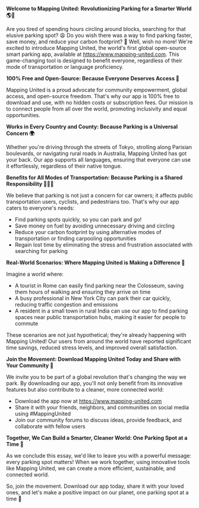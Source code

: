 **Welcome to Mapping United: Revolutionizing Parking for a Smarter World 🌎🚗**

Are you tired of spending hours circling around blocks, searching for that elusive parking spot? 😩 Do you wish there was a way to find parking faster, save money, and reduce your carbon footprint? 🌟 Well, wish no more! We're excited to introduce Mapping United, the world's first global open-source smart parking app, available at https://www.mapping-united.com. This game-changing tool is designed to benefit everyone, regardless of their mode of transportation or language proficiency.

**100% Free and Open-Source: Because Everyone Deserves Access 🌈**

Mapping United is a proud advocate for community empowerment, global access, and open-source freedom. That's why our app is 100% free to download and use, with no hidden costs or subscription fees. Our mission is to connect people from all over the world, promoting inclusivity and equal opportunities.

**Works in Every Country and County: Because Parking is a Universal Concern 🌍**

Whether you're driving through the streets of Tokyo, strolling along Parisian boulevards, or navigating rural roads in Australia, Mapping United has got your back. Our app supports all languages, ensuring that everyone can use it effortlessly, regardless of their native tongue.

**Benefits for All Modes of Transportation: Because Parking is a Shared Responsibility 🚴‍♂️🚌**

We believe that parking is not just a concern for car owners; it affects public transportation users, cyclists, and pedestrians too. That's why our app caters to everyone's needs:

* Find parking spots quickly, so you can park and go!
* Save money on fuel by avoiding unnecessary driving and circling
* Reduce your carbon footprint by using alternative modes of transportation or finding carpooling opportunities
* Regain lost time by eliminating the stress and frustration associated with searching for parking

**Real-World Scenarios: Where Mapping United is Making a Difference 🌈**

Imagine a world where:

* A tourist in Rome can easily find parking near the Colosseum, saving them hours of walking and ensuring they arrive on time
* A busy professional in New York City can park their car quickly, reducing traffic congestion and emissions
* A resident in a small town in rural India can use our app to find parking spaces near public transportation hubs, making it easier for people to commute

These scenarios are not just hypothetical; they're already happening with Mapping United! Our users from around the world have reported significant time savings, reduced stress levels, and improved overall satisfaction.

**Join the Movement: Download Mapping United Today and Share with Your Community 🌟**

We invite you to be part of a global revolution that's changing the way we park. By downloading our app, you'll not only benefit from its innovative features but also contribute to a cleaner, more connected world:

* Download the app now at https://www.mapping-united.com
* Share it with your friends, neighbors, and communities on social media using #MappingUnited
* Join our community forums to discuss ideas, provide feedback, and collaborate with fellow users

**Together, We Can Build a Smarter, Cleaner World: One Parking Spot at a Time 🌈**

As we conclude this essay, we'd like to leave you with a powerful message: every parking spot matters! When we work together, using innovative tools like Mapping United, we can create a more efficient, sustainable, and connected world.

So, join the movement. Download our app today, share it with your loved ones, and let's make a positive impact on our planet, one parking spot at a time 🌟